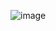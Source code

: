 
![image](https://github.com/ilrexho2011/Project-EULER-Possible-Solutions-Problems-101_to_200/assets/61479363/69f2ae86-ddb4-47e9-8937-555b9e442508)
